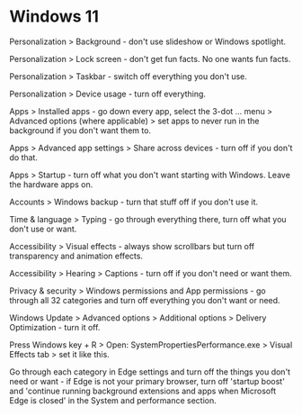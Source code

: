 # Windows 11

Personalization > Background - don't use slideshow or Windows spotlight.

Personalization > Lock screen - don't get fun facts. No one wants fun facts.

Personalization > Taskbar - switch off everything you don't use.

Personalization > Device usage - turn off everything.

Apps > Installed apps - go down every app, select the 3-dot ... menu > Advanced options (where applicable) > set apps to never run in the background if you don't want them to.

Apps > Advanced app settings > Share across devices - turn off if you don't do that.

Apps > Startup - turn off what you don't want starting with Windows. Leave the hardware apps on.

Accounts > Windows backup - turn that stuff off if you don't use it.

Time & language > Typing - go through everything there, turn off what you don't use or want.

Accessibility > Visual effects - always show scrollbars but turn off transparency and animation effects.

Accessibility > Hearing > Captions - turn off if you don't need or want them.

Privacy & security > Windows permissions and App permissions - go through all 32 categories and turn off everything you don't want or need.

Windows Update > Advanced options > Additional options > Delivery Optimization - turn it off.

Press Windows key + R > Open: SystemPropertiesPerformance.exe > Visual Effects tab > set it like this.

Go through each category in Edge settings and turn off the things you don't need or want - if Edge is not your primary browser, turn off 'startup boost' and 'continue running background extensions and apps when Microsoft Edge is closed' in the System and performance section.
